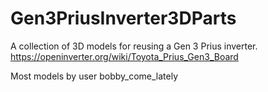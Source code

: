 # Gen3PriusInverter3DParts
A collection of 3D models for reusing a Gen 3 Prius inverter.
https://openinverter.org/wiki/Toyota_Prius_Gen3_Board

Most models by user bobby_come_lately
